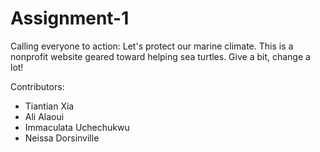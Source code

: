 # Assignment-1
Calling everyone to action: Let's protect our marine climate. This is a nonprofit website
geared toward helping sea turtles.
Give a bit, change a lot!

Contributors:
 - Tiantian Xia
 - Ali Alaoui
 - Immaculata Uchechukwu
 - Neissa Dorsinville
